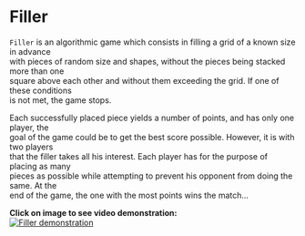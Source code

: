 # Filler
`Filler` is an algorithmic game which consists in filling a grid of a known size in advance  
with pieces of random size and shapes, without the pieces being stacked more than one  
square above each other and without them exceeding the grid. If one of these conditions  
is not met, the game stops.  
  
Each successfully placed piece yields a number of points, and has only one player, the  
goal of the game could be to get the best score possible. However, it is with two players  
that the filler takes all his interest. Each player has for the purpose of placing as many  
pieces as possible while attempting to prevent his opponent from doing the same. At the  
end of the game, the one with the most points wins the match...  

**Click on image to see video demonstration:**  
[![Filler demonstration](https://firebasestorage.googleapis.com/v0/b/project-6823619469149101723.appspot.com/o/%D0%91%D0%B5%D0%B7%20%D0%B8%D0%BC%D0%B5%D0%BD%D0%B8-1.png?alt=media&token=4d2e2d60-7620-429d-8e6b-f2de0e6587e6)](https://www.youtube.com/watch?v=wnf-beMos_8)